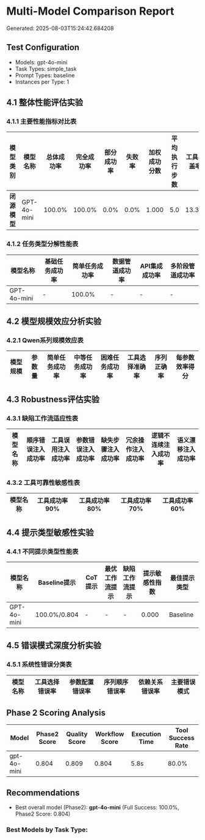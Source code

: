 # Multi-Model Comparison Report

Generated: 2025-08-03T15:24:42.684208

## Test Configuration

- Models: gpt-4o-mini
- Task Types: simple_task
- Prompt Types: baseline
- Instances per Type: 1

## 4.1 整体性能评估实验

### 4.1.1 主要性能指标对比表

| 模型类别 | 模型名称 | 总体成功率 | 完全成功率 | 部分成功率 | 失败率 | 加权成功分数 | 平均执行步数 | 工具覆盖率 |
|---------|---------|-----------|-----------|-----------|-------|------------|------------|----------|
| **闭源模型** | GPT-4o-mini | 100.0% | 100.0% | 0.0% | 0.0% | 1.000 | 5.0 | 13.3% |

### 4.1.2 任务类型分解性能表

| 模型名称 | 基础任务成功率 | 简单任务成功率 | 数据管道成功率 | API集成成功率 | 多阶段管道成功率 |
|---------|-------------|-------------|-------------|-------------|---------------|
| GPT-4o-mini | - | 100.0% | - | - | - |

## 4.2 模型规模效应分析实验

### 4.2.1 Qwen系列规模效应表

| 模型规模 | 参数量 | 简单任务成功率 | 中等任务成功率 | 困难任务成功率 | 工具选择准确率 | 序列正确率 | 每参数效率得分 |
|---------|-------|-------------|-------------|-------------|-------------|----------|--------------|

## 4.3 Robustness评估实验

### 4.3.1 缺陷工作流适应性表

| 模型名称 | 顺序错误注入成功率 | 工具误用注入成功率 | 参数错误注入成功率 | 缺失步骤注入成功率 | 冗余操作注入成功率 | 逻辑不连续注入成功率 | 语义漂移注入成功率 |
|---------|-----------------|-----------------|-----------------|-----------------|-----------------|-------------------|-----------------|

### 4.3.2 工具可靠性敏感性表

| 模型名称 | 工具成功率90% | 工具成功率80% | 工具成功率70% | 工具成功率60% |
|---------|-------------|-------------|-------------|-------------|

## 4.4 提示类型敏感性实验

### 4.4.1 不同提示类型性能表

| 模型名称 | Baseline提示 | CoT提示 | 最优工作流提示 | 缺陷工作流提示 | 提示敏感性指数 | 最佳提示类型 |
|---------|-------------|--------|-------------|-------------|-------------|-------------|
| GPT-4o-mini | 100.0%/0.804 | - | - | - | 0.000 | Baseline |

## 4.5 错误模式深度分析实验

### 4.5.1 系统性错误分类表

| 模型名称 | 工具选择错误率 | 参数配置错误率 | 序列顺序错误率 | 依赖关系错误率 | 主要错误模式 |
|---------|-------------|-------------|-------------|-------------|-------------|

## Phase 2 Scoring Analysis

| Model | Phase2 Score | Quality Score | Workflow Score | Execution Time | Tool Success Rate |
|-------|--------------|---------------|----------------|----------------|-------------------|
| gpt-4o-mini | 0.804 | 0.809 | 0.804 | 5.8s | 80.0% |

## Recommendations

- Best overall model (Phase2): **gpt-4o-mini** (Full Success: 100.0%, Phase2 Score: 0.804)

### Best Models by Task Type:

